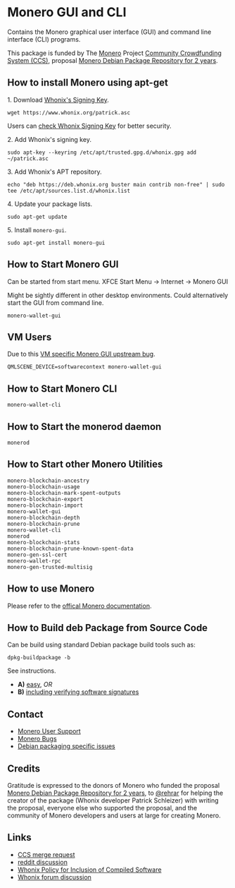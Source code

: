 # Monero GUI and CLI #

Contains the Monero graphical user interface (GUI) and command line interface
(CLI) programs.

This package is funded by The [Monero](https://www.getmonero.org/) Project
[Community Crowdfunding System (CCS)](https://ccs.getmonero.org/), proposal
[Monero Debian Package Repository for 2 years](https://ccs.getmonero.org/proposals/adrelanos-debian-package.html).

## How to install Monero using apt-get ##

1\. Download [Whonix's Signing Key](https://www.whonix.org/wiki/Whonix_Signing_Key).

```
wget https://www.whonix.org/patrick.asc
```

Users can [check Whonix Signing Key](https://www.whonix.org/wiki/Whonix_Signing_Key) for better security.

2\. Add Whonix's signing key.

```
sudo apt-key --keyring /etc/apt/trusted.gpg.d/whonix.gpg add ~/patrick.asc
```

3\. Add Whonix's APT repository.

```
echo "deb https://deb.whonix.org buster main contrib non-free" | sudo tee /etc/apt/sources.list.d/whonix.list
```

4\. Update your package lists.

```
sudo apt-get update
```

5\. Install `monero-gui`.

```
sudo apt-get install monero-gui
```

## How to Start Monero GUI ##

Can be started from start menu. XFCE Start Menu -> Internet -> Monero GUI

Might be sightly different in other desktop environments. Could alternatively start the GUI from command line.

```
monero-wallet-gui
```

## VM Users ##

Due to this [VM specific Monero GUI upstream bug](https://github.com/monero-project/monero-gui/issues/2878).

```
QMLSCENE_DEVICE=softwarecontext monero-wallet-gui
```

## How to Start Monero CLI ##

```
monero-wallet-cli
```

## How to Start the monerod daemon ##

```
monerod
```

## How to Start other Monero Utilities ##

```
monero-blockchain-ancestry
monero-blockchain-usage
monero-blockchain-mark-spent-outputs
monero-blockchain-export
monero-blockchain-import
monero-wallet-gui
monero-blockchain-depth
monero-blockchain-prune
monero-wallet-cli
monerod
monero-blockchain-stats
monero-blockchain-prune-known-spent-data
monero-gen-ssl-cert
monero-wallet-rpc
monero-gen-trusted-multisig
```

## How to use Monero ##

Please refer to the [offical Monero documentation](https://web.getmonero.org/get-started/using/).

## How to Build deb Package from Source Code ##

Can be build using standard Debian package build tools such as:

```
dpkg-buildpackage -b
```

See instructions.

* **A)** [easy](https://www.whonix.org/wiki/Dev/Build_Documentation/monero-gui/easy), _OR_
* **B)** [including verifying software signatures](https://www.whonix.org/wiki/Dev/Build_Documentation/monero-gui)

## Contact ##

* [Monero User Support](https://web.getmonero.org/community/hangouts/)
* [Monero Bugs](https://github.com/monero-project)
* [Debian packaging specific issues](https://github.com/Whonix/monero-gui/issues)

## Credits ##

Gratitude is expressed to the donors of Monero who funded the proposal [Monero Debian Package Repository for 2 years](https://ccs.getmonero.org/proposals/adrelanos-debian-package.html), to [@rehrar](https://github.com/rehrar) for helping the creator of the package (Whonix developer Patrick Schleizer) with writing the proposal, everyone else who supported the proposal, and the community of Monero developers and users at large for creating Monero.

## Links ##

* [CCS merge request](https://repo.getmonero-gui.org/monero-gui-project/ccs-proposals/-/merge_requests/130)
* [reddit discussion](https://www.reddit.com/r/Monero/comments/fc8c2j/whonix_lead_developer_wants_to_maintain_a_debian/)
* [Whonix Policy for Inclusion of Compiled Software](https://forums.whonix.org/t/policy-for-inclusion-of-compiled-software/6635)
* [Whonix forum discussion](https://forums.whonix.org/t/monero-and-whonix-sitting-in-a-tree/5949/24)
